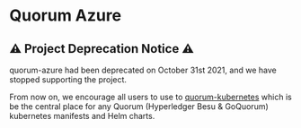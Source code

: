 # Quorum Azure

## ⚠️ Project Deprecation Notice ⚠️

quorum-azure had been deprecated on October 31st 2021, and we have stopped supporting the project.

From now on, we encourage all users to use to [quorum-kubernetes](https://github.com/ConsenSys/quorum-kubernetes) which is be the central place for any Quorum (Hyperledger Besu & GoQuorum) kubernetes manifests and Helm charts.

